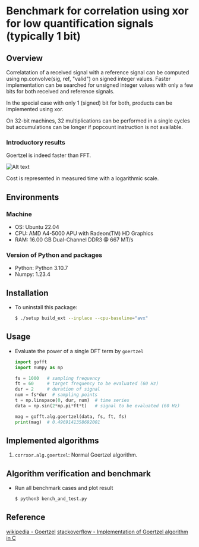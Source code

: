 # Benchmark for correlation using xor for low quantification signals (typically 1 bit)


## Overview

Correlatation of a received signal with a reference signal can be computed using np.convolve(sig, ref, "valid") on signed integer values.
Faster implementation can be searched for unsigned integer values with only a few bits for both received and reference signals.

In the special case with only 1 (signed) bit for both, products can be implemented using xor.

On 32-bit machines, 32 multiplications can be performed in a single cycles but accumulations can be longer if popcount instruction is not available.

### Introductory results

Goertzel is indeed faster than FFT.

![Alt text](media/intro_cost_db.png?raw=true "Goertzel vs DFT vs FFT (cost)")

Cost is represented in measured time with a logarithmic scale.


## Environments
### Machine
* OS: Ubuntu 22.04
* CPU: AMD A4-5000 APU with Radeon(TM) HD Graphics
* RAM: 16.00 GB Dual-Channel DDR3 @ 667 MT/s

### Version of Python and packages
* Python: Python 3.10.7
* Numpy: 1.23.4

## Installation

* To uninstall this package:

  ```bash
  $ ./setup build_ext --inplace --cpu-baseline="avx"
  ```

## Usage
* Evaluate the power of a single DFT term by `goertzel`

  ```python
  import gofft
  import numpy as np

  fs = 1000   # sampling frequency
  ft = 60     # target frequency to be evaluated (60 Hz)
  dur = 2     # duration of signal
  num = fs*dur  # sampling points
  t = np.linspace(0, dur, num)  # time series
  data = np.sin(2*np.pi*ft*t)   # signal to be evaluated (60 Hz)

  mag = gofft.alg.goertzel(data, fs, ft, fs)
  print(mag)  # 0.4969141358692001
  ```

## Implemented algorithms

1. `corrxor.alg.goertzel`: Normal Goertzel algorithm.

## Algorithm verification and benchmark

* Run all benchmark cases and plot result

  ```bash
  $ python3 bench_and_test.py
  ```

## Reference
[wikipedia - Goertzel](https://en.wikipedia.org/wiki/Goertzel_algorithm)
[stackoverflow - Implementation of Goertzel algorithm in C](http://stackoverflow.com/questions/11579367)

[STFT]: https://en.wikipedia.org/wiki/Short-time_Fourier_transform
[launch_on_binder]: https://mybinder.org/v2/gh/NaleRaphael/goertzel-fft/master?filepath=doc%2Fipynb%2Fdemo_simple_example.ipynb
